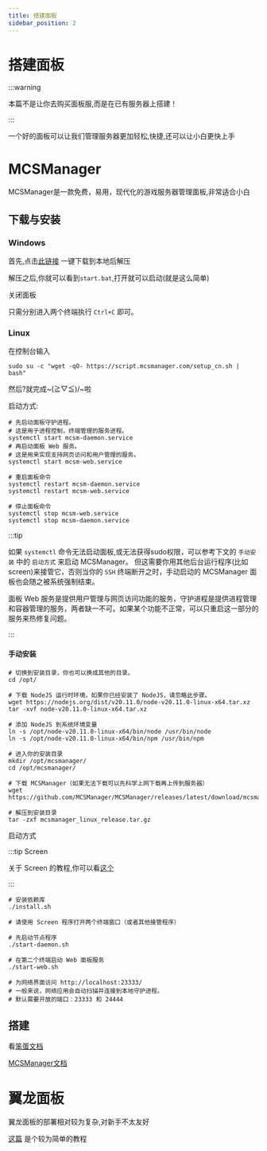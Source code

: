 ```yaml
---
title: 搭建面板
sidebar_position: 2
---
```


# 搭建面板

:::warning

本篇不是让你去购买面板服,而是在已有服务器上搭建！

:::

一个好的面板可以让我们管理服务器更加轻松,快捷,还可以让小白更快上手

# MCSManager

MCSManager是一款免费，易用，现代化的游戏服务器管理面板,非常适合小白

## 下载与安装

### Windows

首先,点击[此链接](https://mcsmanager.oss-cn-guangzhou.aliyuncs.com/mcsmanager_windows_release.zip) 一键下载到本地后解压

解压之后,你就可以看到`start.bat`,打开就可以启动(就是这么简单)

关闭面板

只需分别进入两个终端执行 `Ctrl+C` 即可。

### Linux

在控制台输入

```shell
sudo su -c "wget -qO- https://script.mcsmanager.com/setup_cn.sh | bash"
```

然后?就完成~\(≧▽≦)/~啦

启动方式:

```shell
# 先启动面板守护进程。
# 这是用于进程控制，终端管理的服务进程。
systemctl start mcsm-daemon.service
# 再启动面板 Web 服务。
# 这是用来实现支持网页访问和用户管理的服务。
systemctl start mcsm-web.service

# 重启面板命令
systemctl restart mcsm-daemon.service
systemctl restart mcsm-web.service

# 停止面板命令
systemctl stop mcsm-web.service
systemctl stop mcsm-daemon.service
```

:::tip

如果 `systemctl` 命令无法启动面板,或无法获得sudo权限，可以参考下文的 `手动安装` 中的 `启动方式` 来启动 MCSManager。 但这需要你用其他后台运行程序(比如screen)来接管它，否则当你的 `SSH` 终端断开之时，手动启动的 MCSManager 面板也会随之被系统强制结束。

面板 Web 服务是提供用户管理与网页访问功能的服务，守护进程是提供进程管理和容器管理的服务，两者缺一不可。如果某个功能不正常，可以只重启这一部分的服务来热修复问题。

:::

#### 手动安装

```shell
# 切换到安装目录，你也可以换成其他的目录。
cd /opt/

# 下载 NodeJS 运行时环境，如果你已经安装了 NodeJS，请忽略此步骤。
wget https://nodejs.org/dist/v20.11.0/node-v20.11.0-linux-x64.tar.xz
tar -xvf node-v20.11.0-linux-x64.tar.xz

# 添加 NodeJS 到系统环境变量
ln -s /opt/node-v20.11.0-linux-x64/bin/node /usr/bin/node
ln -s /opt/node-v20.11.0-linux-x64/bin/npm /usr/bin/npm

# 进入你的安装目录
mkdir /opt/mcsmanager/
cd /opt/mcsmanager/

# 下载 MCSManager（如果无法下载可以先科学上网下载再上传到服务器）
wget https://github.com/MCSManager/MCSManager/releases/latest/download/mcsmanager_linux_release.tar.gz

# 解压到安装目录
tar -zxf mcsmanager_linux_release.tar.gz
```

启动方式

:::tip Screen

关于 Screen 的教程,你可以看[这个](https://blog.csdn.net/u012964600/article/details/136968398)

:::


```shell
# 安装依赖库
./install.sh

# 请使用 Screen 程序打开两个终端窗口（或者其他接管程序）

# 先启动节点程序
./start-daemon.sh

# 在第二个终端启动 Web 面板服务
./start-web.sh

# 为网络界面访问 http://localhost:23333/
# 一般来说，网络应用会自动扫描并连接到本地守护进程。
# 默认需要开放的端口：23333 和 24444
```

## 搭建

看[笨蛋文档](https://yizhan.wiki/NitWikit)

[MCSManager文档](https://docs.mcsmanager.com/zh_cn/)

# 翼龙面板

翼龙面板的部署相对较为复杂,对新手不太友好

[这篇](https://www.alongw.cn/archives/837) 是个较为简单的教程